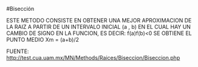 #Bisección

ESTE METODO CONSISTE EN OBTENER UNA MEJOR APROXIMACION DE LA RAIZ A PARTIR DE UN INTERVALO INICIAL (a , b) EN EL CUAL HAY UN CAMBIO DE SIGNO EN LA FUNCION, ES DECIR: f(a)f(b)<0
SE OBTIENE EL PUNTO MEDIO
Xm = (a+b)/2

FUENTE: http://test.cua.uam.mx/MN/Methods/Raices/Biseccion/Biseccion.php
